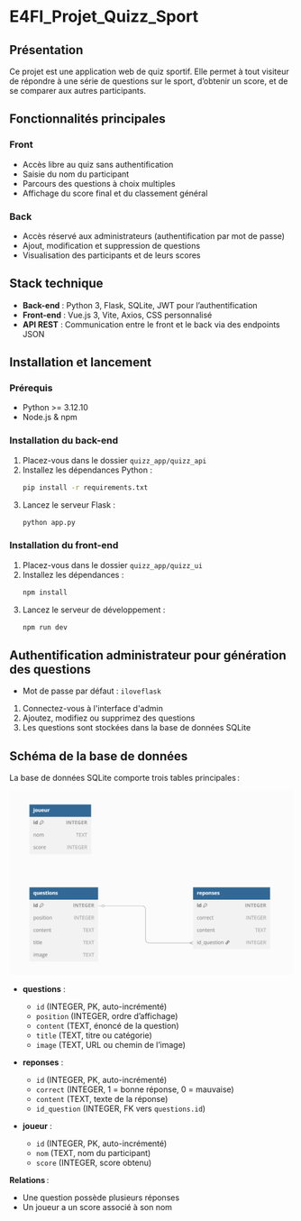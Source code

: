# E4FI_Projet_Quizz_Sport

## Présentation

Ce projet est une application web de quiz sportif. Elle permet à tout visiteur de répondre à une série de questions sur le sport, d’obtenir un score, et de se comparer aux autres participants. 

## Fonctionnalités principales

### Front
- Accès libre au quiz sans authentification
- Saisie du nom du participant
- Parcours des questions à choix multiples
- Affichage du score final et du classement général

### Back
- Accès réservé aux administrateurs (authentification par mot de passe)
- Ajout, modification et suppression de questions
- Visualisation des participants et de leurs scores

## Stack technique

- **Back-end** : Python 3, Flask, SQLite, JWT pour l’authentification
- **Front-end** : Vue.js 3, Vite, Axios, CSS personnalisé
- **API REST** : Communication entre le front et le back via des endpoints JSON

## Installation et lancement

### Prérequis
- Python >= 3.12.10
- Node.js & npm

### Installation du back-end
1. Placez-vous dans le dossier `quizz_app/quizz_api`
2. Installez les dépendances Python :
   ```bash
   pip install -r requirements.txt
   ```
3. Lancez le serveur Flask :
   ```bash
   python app.py
   ```

### Installation du front-end
1. Placez-vous dans le dossier `quizz_app/quizz_ui`
2. Installez les dépendances :
   ```bash
   npm install
   ```
3. Lancez le serveur de développement :
   ```bash
   npm run dev
   ```
   
## Authentification administrateur pour génération des questions
- Mot de passe par défaut : `iloveflask`
1. Connectez-vous à l'interface d'admin
2. Ajoutez, modifiez ou supprimez des questions
3. Les questions sont stockées dans la base de données SQLite

## Schéma de la base de données

La base de données SQLite comporte trois tables principales :

![schema_bdd](Schema_bdd.png)

- **questions** :
  - `id` (INTEGER, PK, auto-incrémenté)
  - `position` (INTEGER, ordre d’affichage)
  - `content` (TEXT, énoncé de la question)
  - `title` (TEXT, titre ou catégorie)
  - `image` (TEXT, URL ou chemin de l’image)

- **reponses** :
  - `id` (INTEGER, PK, auto-incrémenté)
  - `correct` (INTEGER, 1 = bonne réponse, 0 = mauvaise)
  - `content` (TEXT, texte de la réponse)
  - `id_question` (INTEGER, FK vers `questions.id`)

- **joueur** :
  - `id` (INTEGER, PK, auto-incrémenté)
  - `nom` (TEXT, nom du participant)
  - `score` (INTEGER, score obtenu)

**Relations** :
- Une question possède plusieurs réponses
- Un joueur a un score associé à son nom
